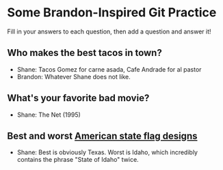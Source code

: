 # Some Brandon-Inspired Git Practice
Fill in your answers to each question, then  add a question and answer it!

## Who makes the best tacos in town?
* Shane: Tacos Gomez for carne asada, Cafe Andrade for al pastor
* Brandon: Whatever Shane does not like.

## What's your favorite bad movie?
* Shane: The Net (1995)

## Best and worst [American state flag designs](https://en.wikipedia.org/wiki/Flags_of_the_U.S._states_and_territories)
* Shane: Best is obviously Texas. Worst is Idaho, which incredibly contains the phrase "State of Idaho" twice.
